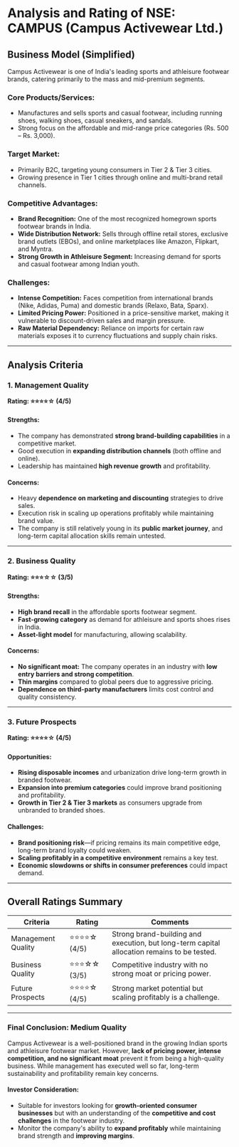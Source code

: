 # Analysis and Rating of NSE: CAMPUS (Campus Activewear Ltd.)

## Business Model (Simplified)
Campus Activewear is one of India's leading sports and athleisure footwear brands, catering primarily to the mass and mid-premium segments.

### Core Products/Services:
- Manufactures and sells sports and casual footwear, including running shoes, walking shoes, casual sneakers, and sandals.
- Strong focus on the affordable and mid-range price categories (Rs. 500 – Rs. 3,000).

### Target Market:
- Primarily B2C, targeting young consumers in Tier 2 & Tier 3 cities.
- Growing presence in Tier 1 cities through online and multi-brand retail channels.

### Competitive Advantages:
- **Brand Recognition:** One of the most recognized homegrown sports footwear brands in India.
- **Wide Distribution Network:** Sells through offline retail stores, exclusive brand outlets (EBOs), and online marketplaces like Amazon, Flipkart, and Myntra.
- **Strong Growth in Athleisure Segment:** Increasing demand for sports and casual footwear among Indian youth.

### Challenges:
- **Intense Competition:** Faces competition from international brands (Nike, Adidas, Puma) and domestic brands (Relaxo, Bata, Sparx).
- **Limited Pricing Power:** Positioned in a price-sensitive market, making it vulnerable to discount-driven sales and margin pressure.
- **Raw Material Dependency:** Reliance on imports for certain raw materials exposes it to currency fluctuations and supply chain risks.

---

## Analysis Criteria

### **1. Management Quality**
**Rating: ⭐⭐⭐⭐☆ (4/5)**
#### Strengths:
- The company has demonstrated **strong brand-building capabilities** in a competitive market.
- Good execution in **expanding distribution channels** (both offline and online).
- Leadership has maintained **high revenue growth** and profitability.

#### Concerns:
- Heavy **dependence on marketing and discounting** strategies to drive sales.
- Execution risk in scaling up operations profitably while maintaining brand value.
- The company is still relatively young in its **public market journey**, and long-term capital allocation skills remain untested.

---

### **2. Business Quality**
**Rating: ⭐⭐⭐☆☆ (3/5)**
#### Strengths:
- **High brand recall** in the affordable sports footwear segment.
- **Fast-growing category** as demand for athleisure and sports shoes rises in India.
- **Asset-light model** for manufacturing, allowing scalability.

#### Concerns:
- **No significant moat:** The company operates in an industry with **low entry barriers and strong competition**.
- **Thin margins** compared to global peers due to aggressive pricing.
- **Dependence on third-party manufacturers** limits cost control and quality consistency.

---

### **3. Future Prospects**
**Rating: ⭐⭐⭐⭐☆ (4/5)**
#### Opportunities:
- **Rising disposable incomes** and urbanization drive long-term growth in branded footwear.
- **Expansion into premium categories** could improve brand positioning and profitability.
- **Growth in Tier 2 & Tier 3 markets** as consumers upgrade from unbranded to branded shoes.

#### Challenges:
- **Brand positioning risk**—if pricing remains its main competitive edge, long-term brand loyalty could weaken.
- **Scaling profitably in a competitive environment** remains a key test.
- **Economic slowdowns or shifts in consumer preferences** could impact demand.

---

## **Overall Ratings Summary**
| Criteria            | Rating        | Comments |
|--------------------|--------------|----------|
| Management Quality | ⭐⭐⭐⭐☆ (4/5) | Strong brand-building and execution, but long-term capital allocation remains to be tested. |
| Business Quality   | ⭐⭐⭐☆☆ (3/5) | Competitive industry with no strong moat or pricing power. |
| Future Prospects   | ⭐⭐⭐⭐☆ (4/5) | Strong market potential but scaling profitably is a challenge. |

---

### **Final Conclusion: Medium Quality**
Campus Activewear is a well-positioned brand in the growing Indian sports and athleisure footwear market. However, **lack of pricing power, intense competition, and no significant moat** prevent it from being a high-quality business. While management has executed well so far, long-term sustainability and profitability remain key concerns.

#### **Investor Consideration:**
- Suitable for investors looking for **growth-oriented consumer businesses** but with an understanding of the **competitive and cost challenges** in the footwear industry.
- Monitor the company's ability to **expand profitably** while maintaining brand strength and **improving margins**.

